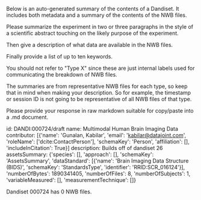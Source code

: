 
Below is an auto-generated summary of the contents of a Dandiset. It includes both metadata and a summary of the contents of the NWB files.

Please summarize the experiment in two or three paragraphs in the style of a scientific abstract touching on the likely purpose of the experiment.

Then give a description of what data are available in the NWB files.

Finally provide a list of up to ten keywords.

You should not refer to "Type X" since these are just internal labels used for communicating the breakdown of NWB files.

The summaries are from representative NWB files for each type, so keep that in mind when making your description. So for example, the timestamp or session ID is not going to be representative of all NWB files of that type.

Please provide your response in raw markdown suitable for copy/paste into a .md document.


id: DANDI:000724/draft
name: Multimodal Human Brain Imaging Data
contributor: [{'name': 'Gunalan, Kabilar', 'email': 'kabilar@datajoint.com', 'roleName': ['dcite:ContactPerson'], 'schemaKey': 'Person', 'affiliation': [], 'includeInCitation': True}]
description: Builds off of dandiset 26
assetsSummary: {'species': [], 'approach': [], 'schemaKey': 'AssetsSummary', 'dataStandard': [{'name': 'Brain Imaging Data Structure (BIDS)', 'schemaKey': 'StandardsType', 'identifier': 'RRID:SCR_016124'}], 'numberOfBytes': 1890341405, 'numberOfFiles': 8, 'numberOfSubjects': 1, 'variableMeasured': [], 'measurementTechnique': []}

Dandiset 000724 has 0 NWB files.
